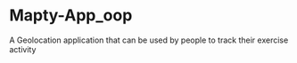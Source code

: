 # Mapty-App_oop
A Geolocation application that can be used by people to track their exercise activity
